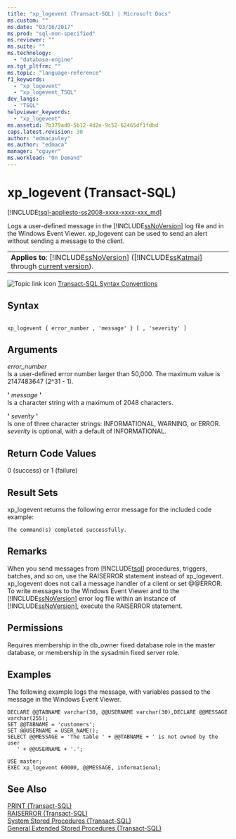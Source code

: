 ```yaml
---
title: "xp_logevent (Transact-SQL) | Microsoft Docs"
ms.custom: ""
ms.date: "03/16/2017"
ms.prod: "sql-non-specified"
ms.reviewer: ""
ms.suite: ""
ms.technology: 
  - "database-engine"
ms.tgt_pltfrm: ""
ms.topic: "language-reference"
f1_keywords: 
  - "xp_logevent"
  - "xp_logevent_TSQL"
dev_langs: 
  - "TSQL"
helpviewer_keywords: 
  - "xp_logevent"
ms.assetid: 7b379ad0-5b12-4d2e-9c52-62465df1fdbd
caps.latest.revision: 30
author: "edmacauley"
ms.author: "edmaca"
manager: "cguyer"
ms.workload: "On Demand"
---
```

# xp_logevent (Transact-SQL)
[!INCLUDE[tsql-appliesto-ss2008-xxxx-xxxx-xxx_md](../../includes/tsql-appliesto-ss2008-xxxx-xxxx-xxx-md.md)]

  Logs a user-defined message in the [!INCLUDE[ssNoVersion](../../includes/ssnoversion-md.md)] log file and in the Windows Event Viewer. xp_logevent can be used to send an alert without sending a message to the client.  
  
||  
|-|  
|**Applies to**: [!INCLUDE[ssNoVersion](../../includes/ssnoversion-md.md)] ([!INCLUDE[ssKatmai](../../includes/sskatmai-md.md)] through [current version](http://go.microsoft.com/fwlink/p/?LinkId=299658)).|  
  
 ![Topic link icon](../../database-engine/configure-windows/media/topic-link.gif "Topic link icon") [Transact-SQL Syntax Conventions](../../t-sql/language-elements/transact-sql-syntax-conventions-transact-sql.md)  
  
## Syntax  
  
```  
  
xp_logevent { error_number , 'message' } [ , 'severity' ]  
```  
  
## Arguments  
 *error_number*  
 Is a user-defined error number larger than 50,000. The maximum value is 2147483647 (2^31 - 1).  
  
 **'** *message* **'**  
 Is a character string with a maximum of 2048 characters.  
  
 **'** *severity* **'**  
 Is one of three character strings: INFORMATIONAL, WARNING, or ERROR. *severity* is optional, with a default of INFORMATIONAL.  
  
## Return Code Values  
 0 (success) or 1 (failure)  
  
## Result Sets  
 xp_logevent returns the following error message for the included code example:  
  
 `The command(s) completed successfully.`  
  
## Remarks  
 When you send messages from [!INCLUDE[tsql](../../includes/tsql-md.md)] procedures, triggers, batches, and so on, use the RAISERROR statement instead of xp_logevent. xp_logevent does not call a message handler of a client or set @@ERROR. To write messages to the Windows Event Viewer and to the [!INCLUDE[ssNoVersion](../../includes/ssnoversion-md.md)] error log file within an instance of [!INCLUDE[ssNoVersion](../../includes/ssnoversion-md.md)], execute the RAISERROR statement.  
  
## Permissions  
 Requires membership in the db_owner fixed database role in the master database, or membership in the sysadmin fixed server role.  
  
## Examples  
 The following example logs the message, with variables passed to the message in the Windows Event Viewer.  
  
```  
DECLARE @@TABNAME varchar(30, @@USERNAME varchar(30),DECLARE @@MESSAGE varchar(255);  
SET @@TABNAME = 'customers';  
SET @@USERNAME = USER_NAME();  
SELECT @@MESSAGE = 'The table ' + @@TABNAME + ' is not owned by the user   
   ' + @@USERNAME + '.';  
  
USE master;  
EXEC xp_logevent 60000, @@MESSAGE, informational;  
```  
  
## See Also  
 [PRINT &#40;Transact-SQL&#41;](../../t-sql/language-elements/print-transact-sql.md)   
 [RAISERROR &#40;Transact-SQL&#41;](../../t-sql/language-elements/raiserror-transact-sql.md)   
 [System Stored Procedures &#40;Transact-SQL&#41;](../../relational-databases/system-stored-procedures/system-stored-procedures-transact-sql.md)   
 [General Extended Stored Procedures &#40;Transact-SQL&#41;](../../relational-databases/system-stored-procedures/general-extended-stored-procedures-transact-sql.md)  
  
  
